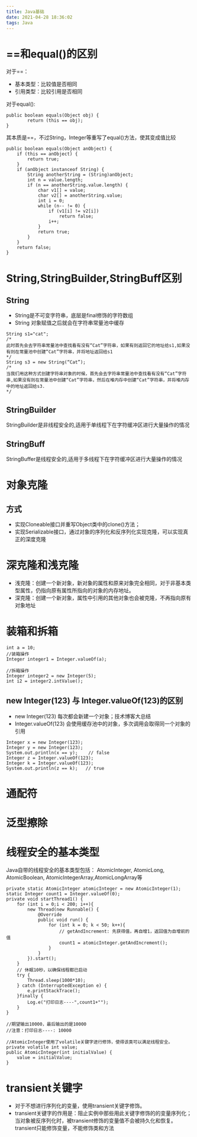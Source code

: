 ```yaml
---
title: Java基础
date: 2021-04-28 18:36:02
tags: Java
---
```

# ==和equal()的区别
对于==：
- 基本类型：比较值是否相同
- 引用类型：比较引用是否相同
<!--more-->

对于equal():
```
public boolean equals(Object obj) {
		return (this == obj);
}
```
其本质是==，不过String，Integer等重写了equal()方法，使其变成值比较
```
public boolean equals(Object anObject) {
    if (this == anObject) {
        return true;
    }
    if (anObject instanceof String) {
        String anotherString = (String)anObject;
        int n = value.length;
        if (n == anotherString.value.length) {
            char v1[] = value;
            char v2[] = anotherString.value;
            int i = 0;
            while (n-- != 0) {
                if (v1[i] != v2[i])
                    return false;
                i++;
            }
            return true;
        }
    }
    return false;
}
```

# String,StringBuilder,StringBuff区别
## String
- String是不可变字符串，底层是final修饰的字符数组
- String 对象赋值之后就会在字符串常量池中缓存
```
String s1="cat";
/*
此时首先会去字符串常量池中查找看有没有“Cat”字符串，如果有则返回它的地址给s1,如果没有则在常量池中创建“Cat”字符串，并将地址返回给s1
*/
String s3 = new String(“Cat”);
/*
当我们用这种方式创建字符串对象的时候，首先会去字符串常量池中查找看有没有“Cat”字符串,如果没有则在常量池中创建“Cat”字符串，然后在堆内存中创建“Cat”字符串，并将堆内存中的地址返回给s3.
*/
```
## StringBuilder
StringBuilder是非线程安全的,适用于单线程下在字符缓冲区进行大量操作的情况

## StringBuff
StringBuffer是线程安全的,适用于多线程下在字符缓冲区进行大量操作的情况

# 对象克隆
## 方式
- 实现Cloneable接口并重写Object类中的clone()方法；
- 实现Serializable接口，通过对象的序列化和反序列化实现克隆，可以实现真正的深度克隆

# 深克隆和浅克隆
- 浅克隆：创建一个新对象，新对象的属性和原来对象完全相同，对于非基本类型属性，仍指向原有属性所指向的对象的内存地址。
- 深克隆：创建一个新对象，属性中引用的其他对象也会被克隆，不再指向原有对象地址

# 装箱和拆箱
```
int a = 10;
//装箱操作
Integer integer1 = Integer.valueOf(a);

//拆箱操作
Integer integer2 = new Integer(5);
int i2 = integer2.intValue();
```
## new Integer(123) 与 Integer.valueOf(123)的区别
- new Integer(123) 每次都会新建一个对象；技术博客大总结
- Integer.valueOf(123) 会使用缓存池中的对象，多次调用会取得同一个对象的引用
```
Integer x = new Integer(123);
Integer y = new Integer(123);
System.out.println(x == y);    // false
Integer z = Integer.valueOf(123);
Integer k = Integer.valueOf(123);
System.out.println(z == k);   // true
```

# 通配符

# 泛型擦除

# 线程安全的基本类型
Java自带的线程安全的基本类型包括： AtomicInteger, AtomicLong, AtomicBoolean, AtomicIntegerArray,AtomicLongArray等
```
private static AtomicInteger atomicInteger = new AtomicInteger(1);
static Integer count1 = Integer.valueOf(0);
private void startThread1() {
    for (int i = 0;i < 200; i++){
        new Thread(new Runnable() {
            @Override
            public void run() {
                for (int k = 0; k < 50; k++){
                    // getAndIncrement: 先获得值，再自增1，返回值为自增前的值
                    count1 = atomicInteger.getAndIncrement();
                }
            }
        }).start();
    }
    // 休眠10秒，以确保线程都已启动
    try {
        Thread.sleep(1000*10);
    } catch (InterruptedException e) {
        e.printStackTrace();
    }finally {
        Log.e("打印日志----",count1+"");
    }
}

//期望输出10000，最后输出的是10000
//注意：打印日志----: 10000

//AtomicInteger使用了volatile关键字进行修饰，使得该类可以满足线程安全。
private volatile int value;
public AtomicInteger(int initialValue) {
    value = initialValue;
}
```

# transient关键字
- 对于不想进行序列化的变量，使用transient关键字修饰。
- transient关键字的作用是：阻止实例中那些用此关键字修饰的的变量序列化；当对象被反序列化时，被transient修饰的变量值不会被持久化和恢复。transient只能修饰变量，不能修饰类和方法